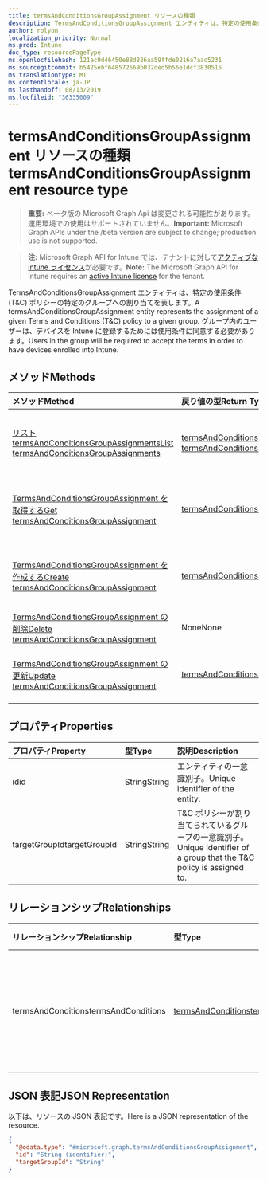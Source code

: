 ```yaml
---
title: termsAndConditionsGroupAssignment リソースの種類
description: TermsAndConditionsGroupAssignment エンティティは、特定の使用条件 (T&C) ポリシーの特定のグループへの割り当てを表します。 グループ内のユーザーは、デバイスを Intune に登録するためには使用条件に同意する必要があります。
author: rolyon
localization_priority: Normal
ms.prod: Intune
doc_type: resourcePageType
ms.openlocfilehash: 121ac9d46450e88d826aa59ffde0216a7aac5231
ms.sourcegitcommit: b5425ebf648572569b032ded5b56e1dcf3830515
ms.translationtype: MT
ms.contentlocale: ja-JP
ms.lasthandoff: 08/13/2019
ms.locfileid: "36335009"
---
```

# <a name="termsandconditionsgroupassignment-resource-type"></a><span data-ttu-id="efd26-104">termsAndConditionsGroupAssignment リソースの種類</span><span class="sxs-lookup"><span data-stu-id="efd26-104">termsAndConditionsGroupAssignment resource type</span></span>

> <span data-ttu-id="efd26-105">**重要:** ベータ版の Microsoft Graph Api は変更される可能性があります。運用環境での使用はサポートされていません。</span><span class="sxs-lookup"><span data-stu-id="efd26-105">**Important:** Microsoft Graph APIs under the /beta version are subject to change; production use is not supported.</span></span>

> <span data-ttu-id="efd26-106">**注:** Microsoft Graph API for Intune では、テナントに対して[アクティブな intune ライセンス](https://go.microsoft.com/fwlink/?linkid=839381)が必要です。</span><span class="sxs-lookup"><span data-stu-id="efd26-106">**Note:** The Microsoft Graph API for Intune requires an [active Intune license](https://go.microsoft.com/fwlink/?linkid=839381) for the tenant.</span></span>

<span data-ttu-id="efd26-107">TermsAndConditionsGroupAssignment エンティティは、特定の使用条件 (T&C) ポリシーの特定のグループへの割り当てを表します。</span><span class="sxs-lookup"><span data-stu-id="efd26-107">A termsAndConditionsGroupAssignment entity represents the assignment of a given Terms and Conditions (T&C) policy to a given group.</span></span> <span data-ttu-id="efd26-108">グループ内のユーザーは、デバイスを Intune に登録するためには使用条件に同意する必要があります。</span><span class="sxs-lookup"><span data-stu-id="efd26-108">Users in the group will be required to accept the terms in order to have devices enrolled into Intune.</span></span>

## <a name="methods"></a><span data-ttu-id="efd26-109">メソッド</span><span class="sxs-lookup"><span data-stu-id="efd26-109">Methods</span></span>
|<span data-ttu-id="efd26-110">メソッド</span><span class="sxs-lookup"><span data-stu-id="efd26-110">Method</span></span>|<span data-ttu-id="efd26-111">戻り値の型</span><span class="sxs-lookup"><span data-stu-id="efd26-111">Return Type</span></span>|<span data-ttu-id="efd26-112">説明</span><span class="sxs-lookup"><span data-stu-id="efd26-112">Description</span></span>|
|:---|:---|:---|
|[<span data-ttu-id="efd26-113">リスト termsAndConditionsGroupAssignments</span><span class="sxs-lookup"><span data-stu-id="efd26-113">List termsAndConditionsGroupAssignments</span></span>](../api/intune-companyterms-termsandconditionsgroupassignment-list.md)|<span data-ttu-id="efd26-114">[termsAndConditionsGroupAssignment](../resources/intune-companyterms-termsandconditionsgroupassignment.md)コレクション</span><span class="sxs-lookup"><span data-stu-id="efd26-114">[termsAndConditionsGroupAssignment](../resources/intune-companyterms-termsandconditionsgroupassignment.md) collection</span></span>|<span data-ttu-id="efd26-115">[TermsAndConditionsGroupAssignment](../resources/intune-companyterms-termsandconditionsgroupassignment.md)オブジェクトのプロパティとリレーションシップをリストします。</span><span class="sxs-lookup"><span data-stu-id="efd26-115">List properties and relationships of the [termsAndConditionsGroupAssignment](../resources/intune-companyterms-termsandconditionsgroupassignment.md) objects.</span></span>|
|[<span data-ttu-id="efd26-116">TermsAndConditionsGroupAssignment を取得する</span><span class="sxs-lookup"><span data-stu-id="efd26-116">Get termsAndConditionsGroupAssignment</span></span>](../api/intune-companyterms-termsandconditionsgroupassignment-get.md)|[<span data-ttu-id="efd26-117">termsAndConditionsGroupAssignment</span><span class="sxs-lookup"><span data-stu-id="efd26-117">termsAndConditionsGroupAssignment</span></span>](../resources/intune-companyterms-termsandconditionsgroupassignment.md)|<span data-ttu-id="efd26-118">[TermsAndConditionsGroupAssignment](../resources/intune-companyterms-termsandconditionsgroupassignment.md)オブジェクトのプロパティとリレーションシップを読み取ります。</span><span class="sxs-lookup"><span data-stu-id="efd26-118">Read properties and relationships of the [termsAndConditionsGroupAssignment](../resources/intune-companyterms-termsandconditionsgroupassignment.md) object.</span></span>|
|[<span data-ttu-id="efd26-119">TermsAndConditionsGroupAssignment を作成する</span><span class="sxs-lookup"><span data-stu-id="efd26-119">Create termsAndConditionsGroupAssignment</span></span>](../api/intune-companyterms-termsandconditionsgroupassignment-create.md)|[<span data-ttu-id="efd26-120">termsAndConditionsGroupAssignment</span><span class="sxs-lookup"><span data-stu-id="efd26-120">termsAndConditionsGroupAssignment</span></span>](../resources/intune-companyterms-termsandconditionsgroupassignment.md)|<span data-ttu-id="efd26-121">新しい[termsAndConditionsGroupAssignment](../resources/intune-companyterms-termsandconditionsgroupassignment.md)オブジェクトを作成します。</span><span class="sxs-lookup"><span data-stu-id="efd26-121">Create a new [termsAndConditionsGroupAssignment](../resources/intune-companyterms-termsandconditionsgroupassignment.md) object.</span></span>|
|[<span data-ttu-id="efd26-122">TermsAndConditionsGroupAssignment の削除</span><span class="sxs-lookup"><span data-stu-id="efd26-122">Delete termsAndConditionsGroupAssignment</span></span>](../api/intune-companyterms-termsandconditionsgroupassignment-delete.md)|<span data-ttu-id="efd26-123">None</span><span class="sxs-lookup"><span data-stu-id="efd26-123">None</span></span>|<span data-ttu-id="efd26-124">[TermsAndConditionsGroupAssignment](../resources/intune-companyterms-termsandconditionsgroupassignment.md)を削除します。</span><span class="sxs-lookup"><span data-stu-id="efd26-124">Deletes a [termsAndConditionsGroupAssignment](../resources/intune-companyterms-termsandconditionsgroupassignment.md).</span></span>|
|[<span data-ttu-id="efd26-125">TermsAndConditionsGroupAssignment の更新</span><span class="sxs-lookup"><span data-stu-id="efd26-125">Update termsAndConditionsGroupAssignment</span></span>](../api/intune-companyterms-termsandconditionsgroupassignment-update.md)|[<span data-ttu-id="efd26-126">termsAndConditionsGroupAssignment</span><span class="sxs-lookup"><span data-stu-id="efd26-126">termsAndConditionsGroupAssignment</span></span>](../resources/intune-companyterms-termsandconditionsgroupassignment.md)|<span data-ttu-id="efd26-127">[TermsAndConditionsGroupAssignment](../resources/intune-companyterms-termsandconditionsgroupassignment.md)オブジェクトのプロパティを更新します。</span><span class="sxs-lookup"><span data-stu-id="efd26-127">Update the properties of a [termsAndConditionsGroupAssignment](../resources/intune-companyterms-termsandconditionsgroupassignment.md) object.</span></span>|

## <a name="properties"></a><span data-ttu-id="efd26-128">プロパティ</span><span class="sxs-lookup"><span data-stu-id="efd26-128">Properties</span></span>
|<span data-ttu-id="efd26-129">プロパティ</span><span class="sxs-lookup"><span data-stu-id="efd26-129">Property</span></span>|<span data-ttu-id="efd26-130">型</span><span class="sxs-lookup"><span data-stu-id="efd26-130">Type</span></span>|<span data-ttu-id="efd26-131">説明</span><span class="sxs-lookup"><span data-stu-id="efd26-131">Description</span></span>|
|:---|:---|:---|
|<span data-ttu-id="efd26-132">id</span><span class="sxs-lookup"><span data-stu-id="efd26-132">id</span></span>|<span data-ttu-id="efd26-133">String</span><span class="sxs-lookup"><span data-stu-id="efd26-133">String</span></span>|<span data-ttu-id="efd26-134">エンティティの一意識別子。</span><span class="sxs-lookup"><span data-stu-id="efd26-134">Unique identifier of the entity.</span></span>|
|<span data-ttu-id="efd26-135">targetGroupId</span><span class="sxs-lookup"><span data-stu-id="efd26-135">targetGroupId</span></span>|<span data-ttu-id="efd26-136">String</span><span class="sxs-lookup"><span data-stu-id="efd26-136">String</span></span>|<span data-ttu-id="efd26-137">T&C ポリシーが割り当てられているグループの一意識別子。</span><span class="sxs-lookup"><span data-stu-id="efd26-137">Unique identifier of a group that the T&C policy is assigned to.</span></span>|

## <a name="relationships"></a><span data-ttu-id="efd26-138">リレーションシップ</span><span class="sxs-lookup"><span data-stu-id="efd26-138">Relationships</span></span>
|<span data-ttu-id="efd26-139">リレーションシップ</span><span class="sxs-lookup"><span data-stu-id="efd26-139">Relationship</span></span>|<span data-ttu-id="efd26-140">型</span><span class="sxs-lookup"><span data-stu-id="efd26-140">Type</span></span>|<span data-ttu-id="efd26-141">説明</span><span class="sxs-lookup"><span data-stu-id="efd26-141">Description</span></span>|
|:---|:---|:---|
|<span data-ttu-id="efd26-142">termsAndConditions</span><span class="sxs-lookup"><span data-stu-id="efd26-142">termsAndConditions</span></span>|[<span data-ttu-id="efd26-143">termsAndConditions</span><span class="sxs-lookup"><span data-stu-id="efd26-143">termsAndConditions</span></span>](../resources/intune-companyterms-termsandconditions.md)|<span data-ttu-id="efd26-144">割り当てられた使用条件へのナビゲーション リンク。</span><span class="sxs-lookup"><span data-stu-id="efd26-144">Navigation link to the terms and conditions that are assigned.</span></span>|

## <a name="json-representation"></a><span data-ttu-id="efd26-145">JSON 表記</span><span class="sxs-lookup"><span data-stu-id="efd26-145">JSON Representation</span></span>
<span data-ttu-id="efd26-146">以下は、リソースの JSON 表記です。</span><span class="sxs-lookup"><span data-stu-id="efd26-146">Here is a JSON representation of the resource.</span></span>
<!-- {
  "blockType": "resource",
  "keyProperty": "id",
  "@odata.type": "microsoft.graph.termsAndConditionsGroupAssignment"
}
-->
``` json
{
  "@odata.type": "#microsoft.graph.termsAndConditionsGroupAssignment",
  "id": "String (identifier)",
  "targetGroupId": "String"
}
```



